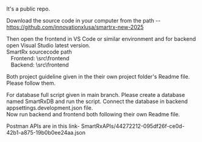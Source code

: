 
It's a public repo.<br/>

Download the source code in your computer from the path -- https://github.com/innovationxlusa/smartrx-new-2025<br/>

Then open the frontend in VS Code or similar environment and for backend open Visual Studio latest version.<br/>
SmartRx sourcecode path<br/>
&nbsp;&nbsp;&nbsp;Frontend: \src\frontend<br/>
&nbsp;&nbsp;&nbsp;Backend: \src\frontend<br/>

Both project guideline given in the their own project folder's Readme file. Please follow them.<br/>

For database full script given in main branch. Please create a database named SmartRxDB and run the script. Connect the database in backend appsettings.development.json file.<br/>
Now run backend and frontend both following their own Readme file. 


Postman APIs are in this link- SmartRxAPIs/44272212-095df26f-ce0d-42b1-a875-19b0b0ee24aa.json
